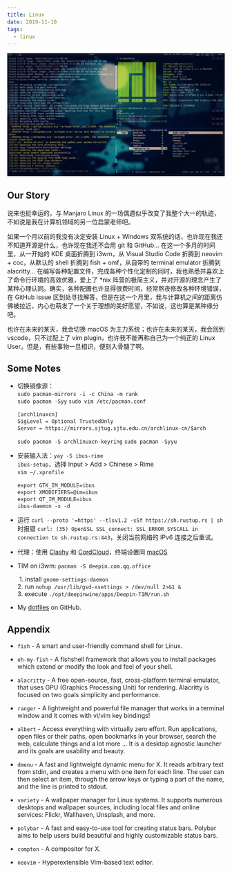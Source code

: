 ```yaml
---
title: Linux
date: 2019-11-10
tags:
  - linux
---
```


![desktop](../images/manjaro-i3/desktop.jpeg)

## Our Story

说来也挺幸运的，与 Manjaro Linux 的一场偶遇似乎改变了我整个大一的轨迹，不如说是我在计算机领域的另一位启蒙老师吧。

如果一个月以前的我没有决定安装 Linux + Windows 双系统的话，也许现在我还不知道开源是什么，也许现在我还不会用 git 和 GitHub... 在这一个多月的时间里，从一开始的 KDE 桌面折腾到 i3wm，从 Visual Studio Code 折腾到 neovim + coc，从默认的 shell 折腾到 fish + omf，从自带的 terminal emulator 折腾到 alacritty... 在编写各种配置文件，完成各种个性化定制的同时，我也熟悉并喜欢上了命令行环境的高效优雅，爱上了 \*nix 阵营的极简主义，并对开源的理念产生了某种心理认同。确实，各种配置也许显得很费时间，经常熬夜修改各种环境错误，在 GitHub issue 区到处寻找解答，但是在这一个月里，我与计算机之间的距离仿佛被拉近，内心也萌发了一个关于理想的美好愿望，不如说，这也算是某种缘分吧。

也许在未来的某天，我会切换 macOS 为主力系统；也许在未来的某天，我会回到 vscode，只不过配上了 vim plugin，也许我不能再称自己为一个纯正的 Linux User。但是，有些事物一旦相识，便刻入骨髓了啊。

## Some Notes

- 切换镜像源：  
  `sudo pacman-mirrors -i -c China -m rank`   
  `sudo pacman -Syy` `sudo vim /etc/pacman.conf`
  ```
  [archlinuxcn]
  SigLevel = Optional TrustedOnly
  Server = https://mirrors.sjtug.sjtu.edu.cn/archlinux-cn/$arch
  ```
  `sudo pacman -S archlinuxcn-keyring` `sudo pacman -Syyu`
- 安装输入法：`yay -S ibus-rime`  
  `ibus-setup`，选择 Input > Add > Chinese > Rime  
  `vim ~/.xprofile`
  ```
  export GTK_IM_MODULE=ibus
  export XMODIFIERS=@im=ibus
  export QT_IM_MODULE=ibus
  ibus-daemon -x -d
  ```

- 运行 `curl --proto '=https' --tlsv1.2 -sSf https://sh.rustup.rs | sh` 时报错 `curl: (35) OpenSSL SSL_connect: SSL_ERROR_SYSCALL in connection to sh.rustup.rs:443`，关闭当前网络的 IPv6 连接之后重试。
- 代理：使用 [Clashy](https://github.com/SpongeNobody/Clashy) 和 [CordCloud](https://www.cordcloud.site/)，终端设置同 [macOS](https://github.com/raptazure/aurora/issues/13)
- TIM on i3wm: `pacman -S deepin.com.qq.office`

  ​ 1. install `gnome-settings-daemon`  
  ​ 2. run `nohup /usr/lib/gsd-xsettings > /dev/null 2>&1 &`  
  ​ 3. execute `./opt/deepinwine/apps/Deepin-TIM/run.sh`

- My [dotfiles](https://github.com/raptazure/dotfiles) on GitHub.
  
## Appendix

- `fish` - A smart and user-friendly command shell for Linux.

- `oh-my-fish` - A fishshell framework that allows you to install packages which extend or modify the look and feel of your shell.

- `alacritty` - A free open-source, fast, cross-platform terminal emulator, that uses GPU (Graphics Processing Unit) for rendering. Alacritty is focused on two goals simplicity and performance.

- `ranger` - A lightweight and powerful file manager that works in a terminal window and it comes with vi/vim key bindings!

- `albert` - Access everything with virtually zero effort. Run applications, open files or their paths, open bookmarks in your browser, search the web, calculate things and a lot more … It is a desktop agnostic launcher and its goals are usability and beauty.

- `dmenu` - A fast and lightweight dynamic menu for X. It reads arbitrary text from stdin, and creates a menu with one item for each line. The user can then select an item, through the arrow keys or typing a part of the name, and the line is printed to stdout.

- `variety` - A wallpaper manager for Linux systems. It supports numerous desktops and wallpaper sources, including local files and online services: Flickr, Wallhaven, Unsplash, and more.

- `polybar` - A fast and easy-to-use tool for creating status bars. Polybar aims to help users build beautiful and highly customizable status bars.

- `compton` - A compositor for X.

- `neovim` - Hyperextensible Vim-based text editor.
